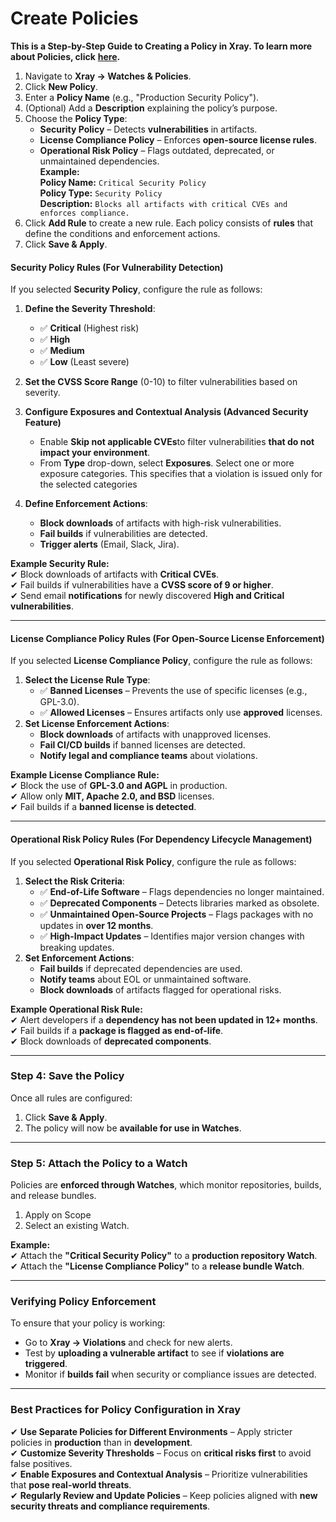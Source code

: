 # Create Policies

**This is a Step-by-Step Guide to Creating a Policy in Xray. To learn more about Policies, click** [**here**](../xray-features-and-capabilities/sdlc-policy-mangement/)**.**

1. Navigate to **Xray → Watches & Policies**.
2. Click **New Policy**.
3. Enter a **Policy Name** (e.g., "Production Security Policy").
4. (Optional) Add a **Description** explaining the policy’s purpose.
5. Choose the **Policy Type**:
   * **Security Policy** – Detects **vulnerabilities** in artifacts.
   * **License Compliance Policy** – Enforces **open-source license rules**.
   * **Operational Risk Policy** – Flags outdated, deprecated, or unmaintained dependencies. \
     **Example:**\
     **Policy Name:** `Critical Security Policy`\
     **Policy Type:** `Security Policy`\
     **Description:** `Blocks all artifacts with critical CVEs and enforces compliance.`
6. Click **Add Rule** to create a new rule. Each policy consists of **rules** that define the conditions and enforcement actions.
7. Click **Save & Apply**.

#### **Security Policy Rules (For Vulnerability Detection)**

If you selected **Security Policy**, configure the rule as follows:

1. **Define the Severity Threshold**:
   * ✅ **Critical** (Highest risk)
   * ✅ **High**
   * ✅ **Medium**
   * ✅ **Low** (Least severe)
2. **Set the CVSS Score Range** (0-10) to filter vulnerabilities based on severity.
3. **Configure Exposures and Contextual Analysis  (Advanced Security Feature)**
   * Enable **Skip not applicable CVEs**to filter vulnerabilities **that do not impact your environment**.
   *   From **Type** drop-down, select **Exposures**.  Select one or more exposure categories. This specifies that a violation is issued only for the selected categories


4. **Define Enforcement Actions**:
   * **Block downloads** of artifacts with high-risk vulnerabilities.
   * **Fail builds** if vulnerabilities are detected.
   * **Trigger alerts** (Email, Slack, Jira).

&#x20;**Example Security Rule:**\
✔ Block downloads of artifacts with **Critical CVEs**.\
✔ Fail builds if vulnerabilities have a **CVSS score of 9 or higher**.\
✔ Send email **notifications** for newly discovered **High and Critical vulnerabilities**.

***

#### **License Compliance Policy Rules (For Open-Source License Enforcement)**

If you selected **License Compliance Policy**, configure the rule as follows:

1. **Select the License Rule Type**:
   * ✅ **Banned Licenses** – Prevents the use of specific licenses (e.g., GPL-3.0).
   * ✅ **Allowed Licenses** – Ensures artifacts only use **approved** licenses.
2. **Set License Enforcement Actions**:
   * **Block downloads** of artifacts with unapproved licenses.
   * **Fail CI/CD builds** if banned licenses are detected.
   * **Notify legal and compliance teams** about violations.

**Example License Compliance Rule:**\
✔ Block the use of **GPL-3.0 and AGPL** in production.\
✔ Allow only **MIT, Apache 2.0, and BSD** licenses.\
✔ Fail builds if a **banned license is detected**.

***

#### **Operational Risk Policy Rules (For Dependency Lifecycle Management)**

If you selected **Operational Risk Policy**, configure the rule as follows:

1. **Select the Risk Criteria**:
   * ✅ **End-of-Life Software** – Flags dependencies no longer maintained.
   * ✅ **Deprecated Components** – Detects libraries marked as obsolete.
   * ✅ **Unmaintained Open-Source Projects** – Flags packages with no updates in **over 12 months**.
   * ✅ **High-Impact Updates** – Identifies major version changes with breaking updates.
2. **Set Enforcement Actions**:
   * **Fail builds** if deprecated dependencies are used.
   * **Notify teams** about EOL or unmaintained software.
   * **Block downloads** of artifacts flagged for operational risks.

**Example Operational Risk Rule:**\
✔ Alert developers if a **dependency has not been updated in 12+ months**.\
✔ Fail builds if a **package is flagged as end-of-life**.\
✔ Block downloads of **deprecated components**.

***

### **Step 4: Save the Policy**

Once all rules are configured:

1. Click **Save & Apply**.
2. The policy will now be **available for use in Watches**.

***

### **Step 5: Attach the Policy to a Watch**

Policies are **enforced through Watches**, which monitor repositories, builds, and release bundles.

1. Apply on Scope
2. Select an existing Watch.

**Example:**\
✔ Attach the **"Critical Security Policy"** to a **production repository Watch**.\
✔ Attach the **"License Compliance Policy"** to a **release bundle Watch**.

***

### **Verifying Policy Enforcement**

To ensure that your policy is working:

* Go to **Xray → Violations** and check for new alerts.
* Test by **uploading a vulnerable artifact** to see if **violations are triggered**.
* Monitor if **builds fail** when security or compliance issues are detected.

***

### **Best Practices for Policy Configuration in Xray**

✔ **Use Separate Policies for Different Environments** – Apply stricter policies in **production** than in **development**.\
✔ **Customize Severity Thresholds** – Focus on **critical risks first** to avoid false positives.\
✔ **Enable Exposures and Contextual Analysis** – Prioritize vulnerabilities that **pose real-world threats**.\
✔ **Regularly Review and Update Policies** – Keep policies aligned with **new security threats and compliance requirements**.
